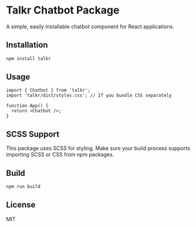 # Talkr Chatbot Package

A simple, easily installable chatbot component for React applications.

## Installation

```bash
npm install talkr
```

## Usage

```tsx
import { Chatbot } from 'talkr';
import 'talkr/dist/styles.css'; // If you bundle CSS separately

function App() {
  return <Chatbot />;
}
```

## SCSS Support

This package uses SCSS for styling. Make sure your build process supports importing SCSS or CSS from npm packages.

## Build

```bash
npm run build
```

## License

MIT 
